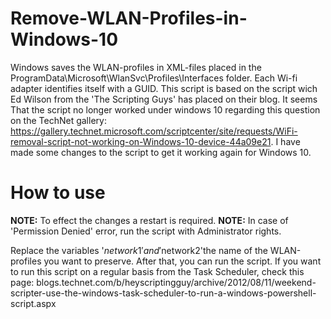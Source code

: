 # Remove-WLAN-Profiles-in-Windows-10
Windows saves the WLAN-profiles in XML-files placed in the ProgramData\Microsoft\WlanSvc\Profiles\Interfaces folder. Each Wi-fi adapter identifies itself with a GUID. This script is based on the script wich Ed Wilson from the 'The Scripting Guys' has placed on their blog. It seems That the script no longer worked under windows 10 regarding this question on the TechNet gallery: https://gallery.technet.microsoft.com/scriptcenter/site/requests/WiFi-removal-script-not-working-on-Windows-10-device-44a09e21. I have made some changes to the script to get it working again for Windows 10.

# How to use
**NOTE:** To effect the changes a restart is required.
**NOTE:** In case of 'Permission Denied' error, run the script with Administrator rights.

Replace the variables '$network1' and '$network2'the name of the WLAN-profiles you want to preserve. After that, you can run the script. If you want to run this script on a regular basis from the Task Scheduler, check this page: blogs.technet.com/b/heyscriptingguy/archive/2012/08/11/weekend-scripter-use-the-windows-task-scheduler-to-run-a-windows-powershell-script.aspx
